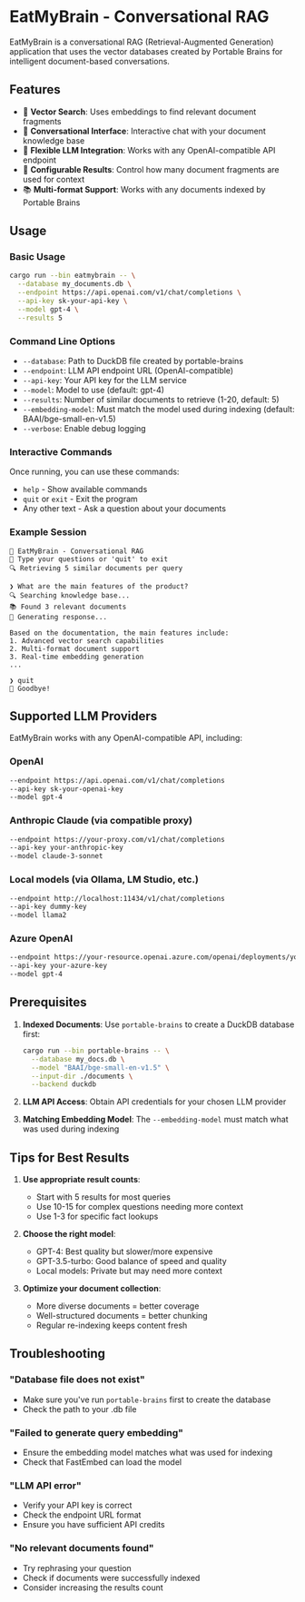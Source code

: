 # EatMyBrain - Conversational RAG

EatMyBrain is a conversational RAG (Retrieval-Augmented Generation) application that uses the vector databases created by Portable Brains for intelligent document-based conversations.

## Features

- 🧠 **Vector Search**: Uses embeddings to find relevant document fragments
- 💬 **Conversational Interface**: Interactive chat with your document knowledge base  
- 🔌 **Flexible LLM Integration**: Works with any OpenAI-compatible API endpoint
- 🎯 **Configurable Results**: Control how many document fragments are used for context
- 📚 **Multi-format Support**: Works with any documents indexed by Portable Brains

## Usage

### Basic Usage
```bash
cargo run --bin eatmybrain -- \
  --database my_documents.db \
  --endpoint https://api.openai.com/v1/chat/completions \
  --api-key sk-your-api-key \
  --model gpt-4 \
  --results 5
```

### Command Line Options

- `--database`: Path to DuckDB file created by portable-brains
- `--endpoint`: LLM API endpoint URL (OpenAI-compatible)
- `--api-key`: Your API key for the LLM service
- `--model`: Model to use (default: gpt-4)
- `--results`: Number of similar documents to retrieve (1-20, default: 5)
- `--embedding-model`: Must match the model used during indexing (default: BAAI/bge-small-en-v1.5)
- `--verbose`: Enable debug logging

### Interactive Commands

Once running, you can use these commands:
- `help` - Show available commands
- `quit` or `exit` - Exit the program
- Any other text - Ask a question about your documents

### Example Session

```
🧠 EatMyBrain - Conversational RAG
💬 Type your questions or 'quit' to exit
🔍 Retrieving 5 similar documents per query

❯ What are the main features of the product?
🔍 Searching knowledge base...
📚 Found 3 relevant documents
🤔 Generating response...

Based on the documentation, the main features include:
1. Advanced vector search capabilities
2. Multi-format document support
3. Real-time embedding generation
...

❯ quit
👋 Goodbye!
```

## Supported LLM Providers

EatMyBrain works with any OpenAI-compatible API, including:

### OpenAI
```bash
--endpoint https://api.openai.com/v1/chat/completions
--api-key sk-your-openai-key
--model gpt-4
```

### Anthropic Claude (via compatible proxy)
```bash
--endpoint https://your-proxy.com/v1/chat/completions
--api-key your-anthropic-key
--model claude-3-sonnet
```

### Local models (via Ollama, LM Studio, etc.)
```bash
--endpoint http://localhost:11434/v1/chat/completions
--api-key dummy-key
--model llama2
```

### Azure OpenAI
```bash
--endpoint https://your-resource.openai.azure.com/openai/deployments/your-deployment/chat/completions?api-version=2023-05-15
--api-key your-azure-key
--model gpt-4
```

## Prerequisites

1. **Indexed Documents**: Use `portable-brains` to create a DuckDB database first:
   ```bash
   cargo run --bin portable-brains -- \
     --database my_docs.db \
     --model "BAAI/bge-small-en-v1.5" \
     --input-dir ./documents \
     --backend duckdb
   ```

2. **LLM API Access**: Obtain API credentials for your chosen LLM provider

3. **Matching Embedding Model**: The `--embedding-model` must match what was used during indexing

## Tips for Best Results

1. **Use appropriate result counts**:
   - Start with 5 results for most queries
   - Use 10-15 for complex questions needing more context
   - Use 1-3 for specific fact lookups

2. **Choose the right model**:
   - GPT-4: Best quality but slower/more expensive
   - GPT-3.5-turbo: Good balance of speed and quality
   - Local models: Private but may need more context

3. **Optimize your document collection**:
   - More diverse documents = better coverage
   - Well-structured documents = better chunking
   - Regular re-indexing keeps content fresh

## Troubleshooting

### "Database file does not exist"
- Make sure you've run `portable-brains` first to create the database
- Check the path to your .db file

### "Failed to generate query embedding"
- Ensure the embedding model matches what was used for indexing
- Check that FastEmbed can load the model

### "LLM API error"
- Verify your API key is correct
- Check the endpoint URL format
- Ensure you have sufficient API credits

### "No relevant documents found"
- Try rephrasing your question
- Check if documents were successfully indexed
- Consider increasing the results count